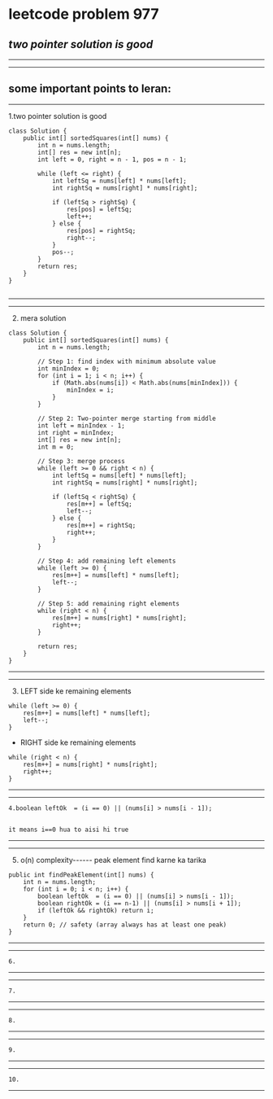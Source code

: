 # leetcode problem  977

***two pointer solution is good***
---
*** *** 
---

## some important points to leran:

---

1.two pointer solution is good
```
class Solution {
    public int[] sortedSquares(int[] nums) {
        int n = nums.length;
        int[] res = new int[n];
        int left = 0, right = n - 1, pos = n - 1;

        while (left <= right) {
            int leftSq = nums[left] * nums[left];
            int rightSq = nums[right] * nums[right];

            if (leftSq > rightSq) {
                res[pos] = leftSq;
                left++;
            } else {
                res[pos] = rightSq;
                right--;
            }
            pos--;
        }
        return res;
    }
}
 
```
---
---

2. mera solution
```
class Solution {
    public int[] sortedSquares(int[] nums) {
        int n = nums.length;

        // Step 1: find index with minimum absolute value
        int minIndex = 0;
        for (int i = 1; i < n; i++) {
            if (Math.abs(nums[i]) < Math.abs(nums[minIndex])) {
                minIndex = i;
            }
        }

        // Step 2: Two-pointer merge starting from middle
        int left = minIndex - 1;
        int right = minIndex;
        int[] res = new int[n];
        int m = 0;

        // Step 3: merge process
        while (left >= 0 && right < n) {
            int leftSq = nums[left] * nums[left];
            int rightSq = nums[right] * nums[right];

            if (leftSq < rightSq) {
                res[m++] = leftSq;
                left--;
            } else {
                res[m++] = rightSq;
                right++;
            }
        }

        // Step 4: add remaining left elements
        while (left >= 0) {
            res[m++] = nums[left] * nums[left];
            left--;
        }

        // Step 5: add remaining right elements
        while (right < n) {
            res[m++] = nums[right] * nums[right];
            right++;
        }

        return res;
    }
}

```
---
---

3. LEFT side ke remaining elements
```
while (left >= 0) {
    res[m++] = nums[left] * nums[left];
    left--;
}
```

- RIGHT side ke remaining elements
```
while (right < n) {
    res[m++] = nums[right] * nums[right];
    right++;
}

```
---
---
```
4.boolean leftOk  = (i == 0) || (nums[i] > nums[i - 1]);


it means i==0 hua to aisi hi true
```
---
---

5. o(n) complexity------ peak element find karne ka tarika 
```
public int findPeakElement(int[] nums) {
    int n = nums.length;
    for (int i = 0; i < n; i++) {
        boolean leftOk  = (i == 0) || (nums[i] > nums[i - 1]);
        boolean rightOk = (i == n-1) || (nums[i] > nums[i + 1]);
        if (leftOk && rightOk) return i;
    }
    return 0; // safety (array always has at least one peak)
}

```
---
---
```
6.
```
---
---
```
7.
```
---
---
```
8.
```
---

---
```
9.
```
---
---
```
10.
```
---
